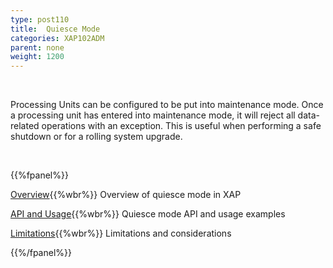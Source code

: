 ```yaml
---
type: post110
title:  Quiesce Mode
categories: XAP102ADM
parent: none
weight: 1200
---
```


<br>

Processing Units can be configured to be put into maintenance mode. Once a processing unit has entered into maintenance mode, it will reject all data-related operations with an exception.
This is useful when performing a safe shutdown or for a rolling system upgrade.

<br>

{{%fpanel%}}

[Overview](./quiesce-overview.html){{%wbr%}}
Overview of quiesce mode in XAP

[API and Usage](./quiesce-pu-api.html){{%wbr%}}
Quiesce mode API and usage examples

[Limitations](./quiesce-limitations.html){{%wbr%}}
Limitations and considerations

{{%/fpanel%}}
